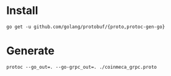 # Install

```
go get -u github.com/golang/protobuf/{proto,protoc-gen-go}
```

# Generate

```
protoc --go_out=. --go-grpc_out=. ./coinmeca_grpc.proto
```